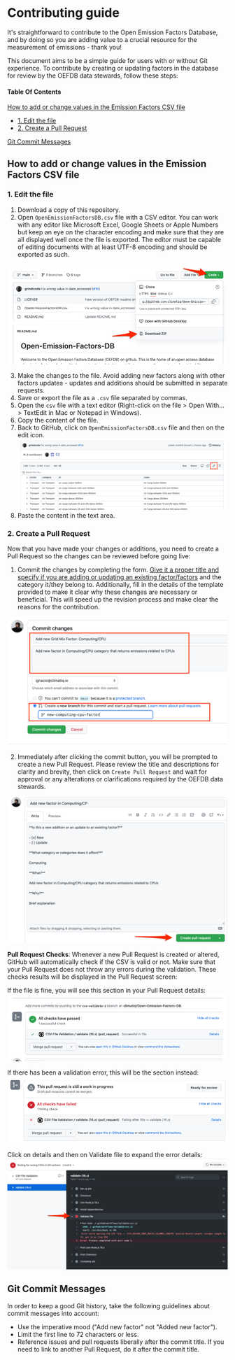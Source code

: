 # Contributing guide

It's straightforward to contribute to the Open Emission Factors Database, and by doing so you are adding value to a crucial resource for the measurement of emissions - thank you! 

This document aims to be a simple guide for users with or without Git experience. To contribute by creating or updating factors in the database for review by the OEFDB data stewards, follow these steps:

#### Table Of Contents

[How to add or change values in the Emission Factors CSV file](#how-to-add-or-change-values-in-the-emission-factors-csv-file)
   * [1. Edit the file](#1-edit-the-file) 
   * [2. Create a Pull Request](#2-create-a-pull-request)

[Git Commit Messages](#git-commit-messages)

## How to add or change values in the Emission Factors CSV file

### 1. Edit the file
1. Download a copy of this repository.
2. Open `OpenEmissionFactorsDB.csv` file with a CSV editor. You can work with any editor like Microsoft Excel, Google Sheets or Apple Numbers but keep an eye on the character encoding and make sure that they are all displayed well once the file is exported. The editor must be capable of editing documents with at least UTF-8 encoding and should be exported as such.

![Download button](./img/download.png)

3. Make the changes to the file. Avoid adding new factors along with other factors updates - updates and additions should be submitted in separate requests.
4. Save or export the file as a `.csv` file separated by commas.
5. Open the `csv` file with a text editor (Right-click on the file > Open With... > TextEdit in Mac or Notepad in Windows).
6. Copy the content of the file.
7. Back to GitHub, click on `OpenEmissionFactorsDB.csv` file and then on the edit icon.
   ![Edit icon](./img/edit.png)
8. Paste the content in the text area.

### 2. Create a Pull Request

Now that you have made your changes or additions, you need to create a Pull Request so the changes can be reviewed before going live:

1. Commit the changes by completing the form. [Give it a proper title and specify if you are adding or updating an existing factor/factors](#git-commit-messages) and the category it/they belong to. Additionally, fill in the details of the template provided to make it clear why these changes are necessary or beneficial. This will speed up the revision process and make clear the reasons for the contribution.

![Commiting changes](./img/commit.png)

2. Immediately after clicking the commit button, you will be prompted to create a new Pull Request. Please review the title and descriptions for clarity and brevity, then click on `Create Pull Request` and wait for approval or any alterations or clarifications required by the OEFDB data stewards.

![Pull Request creation](./img/pull-request.png)

**Pull Request Checks**: Whenever a new Pull Request is created or altered, GitHub will automatically check if the CSV is valid or not. Make sure that your Pull Request does not throw any errors during the validation. These checks results will be displayed in the Pull Request screen:

If the file is fine, you will see this section in your Pull Request details:
![Pull Request creation](./img/validation-ok.png)

If there has been a validation error, this will be the section instead:
![Pull Request creation](./img/validation-error.png)

Click on details and then on Validate file to expand the error details:
![Pull Request creation](./img/validation-error-details.png)

## Git Commit Messages

In order to keep a good Git history, take the following guidelines about commit messages into account:

- Use the imperative mood ("Add new factor" not "Added new factor").
- Limit the first line to 72 characters or less.
- Reference issues and pull requests liberally after the commit title. If you need to link to another Pull Request, do it after the commit title.
